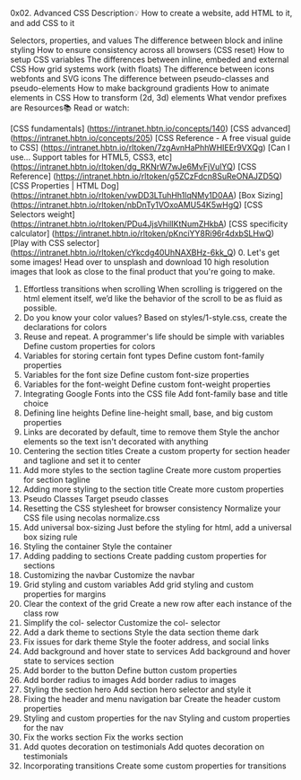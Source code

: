 0x02. Advanced CSS
Description💡
How to create a website, add HTML to it, and add CSS to it

Selectors, properties, and values
The difference between block and inline styling
How to ensure consistency across all browsers (CSS reset)
How to setup CSS variables
The differences between inline, embeded and external CSS
How grid systems work (with floats)
The difference between icons webfonts and SVG icons
The difference between pseudo-classes and pseudo-elements
How to make background gradients
How to animate elements in CSS
How to transform (2d, 3d) elements
What vendor prefixes are
Resources📚
Read or watch:

[CSS fundamentals] (https://intranet.hbtn.io/concepts/140)
[CSS advanced] (https://intranet.hbtn.io/concepts/205)
[CSS Reference - A free visual guide to CSS] (https://intranet.hbtn.io/rltoken/7zgAvnHaPhhWHIEEr9VXQg)
[Can I use... Support tables for HTML5, CSS3, etc] (https://intranet.hbtn.io/rltoken/dg_RKNrW7wJe6MvFjVulYQ)
[CSS Reference] (https://intranet.hbtn.io/rltoken/g5ZCzFdcn8SuReONAJZD5Q)
[CSS Properties | HTML Dog] (https://intranet.hbtn.io/rltoken/vwDD3LTuhHh1lqNMy1D0AA)
[Box Sizing] (https://intranet.hbtn.io/rltoken/nbDnTy1VOxoAMU54K5wHgQ)
[CSS Selectors weight] (https://intranet.hbtn.io/rltoken/PDu4JjsVhilIKtNumZHkbA)
[CSS specificity calculator] (https://intranet.hbtn.io/rltoken/pKnciYY8Ri96r4dxbSLHwQ)
[Play with CSS selector] (https://intranet.hbtn.io/rltoken/cYkcdg40UhNAXBHz-6kk_Q)
0. Let's get some images!
Head over to unsplash and download 10 high resolution images that look as close to the final product that you're going to make.
1. Effortless transitions when scrolling
When scrolling is triggered on the html element itself, we’d like the behavior of the scroll to be as fluid as possible.
2. Do you know your color values?
Based on styles/1-style.css, create the declarations for colors
3. Reuse and repeat. A programmer's life should be simple with variables
Define custom properties for colors
4. Variables for storing certain font types
Define custom font-family properties
5. Variables for the font size
Define custom font-size properties
6. Variables for the font-weight
Define custom font-weight properties
7. Integrating Google Fonts into the CSS file
Add font-family base and title choice
8. Defining line heights
Define line-height small, base, and big custom properties
9. Links are decorated by default, time to remove them
Style the anchor elements so the text isn't decorated with anything
10. Centering the section titles
Create a custom property for section header and taglione and set it to center
11. Add more styles to the section tagline
Create more custom properties for section tagline
12. Adding more styling to the section title
Create more custom properties
13. Pseudo Classes
Target pseudo classes
14. Resetting the CSS stylesheet for browser consistency
Normalize your CSS file using necolas normalize.css
15. Add universal box-sizing
Just before the styling for html, add a universal box sizing rule
16. Styling the container
Style the container
17. Adding padding to sections
Create padding custom properties for sections
18. Customizing the navbar
Customize the navbar
19. Grid styling and custom variables
Add grid styling and custom properties for margins
20. Clear the context of the grid
Create a new row after each instance of the class row
21. Simplify the col- selector
Customize the col- selector
22. Add a dark theme to sections
Style the data section theme dark
23. Fix issues for dark theme
Style the footer address, and social links
24. Add background and hover state to services
Add background and hover state to services section
25. Add border to the button
Define button custom properties
26. Add border radius to images
Add border radius to images
27. Styling the section hero
Add section hero selector and style it
28. Fixing the header and menu navigation bar
Create the header custom properties
29. Styling and custom properties for the nav
Styling and custom properties for the nav
30. Fix the works section
Fix the works section
31. Add quotes decoration on testimonials
Add quotes decoration on testimonials
32. Incorporating transitions
Create some custom properties for transitions

